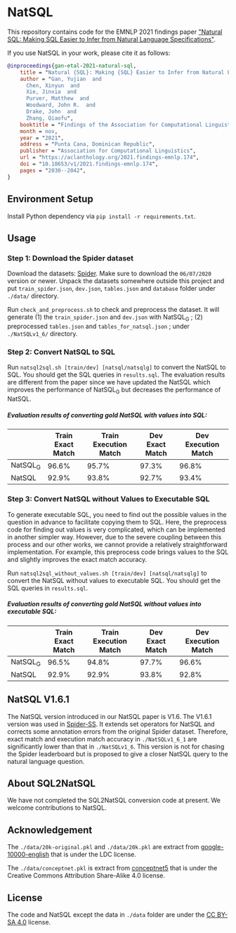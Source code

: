 # NatSQL
This repository contains code for the EMNLP 2021 findings paper ["Natural SQL: Making SQL Easier to Infer from Natural Language Specifications"](https://arxiv.org/abs/2109.05153).

If you use NatSQL in your work, please cite it as follows:
``` bibtex
@inproceedings{gan-etal-2021-natural-sql,
    title = "Natural {SQL}: Making {SQL} Easier to Infer from Natural Language Specifications",
    author = "Gan, Yujian  and
      Chen, Xinyun  and
      Xie, Jinxia  and
      Purver, Matthew  and
      Woodward, John R.  and
      Drake, John  and
      Zhang, Qiaofu",
    booktitle = "Findings of the Association for Computational Linguistics: EMNLP 2021",
    month = nov,
    year = "2021",
    address = "Punta Cana, Dominican Republic",
    publisher = "Association for Computational Linguistics",
    url = "https://aclanthology.org/2021.findings-emnlp.174",
    doi = "10.18653/v1/2021.findings-emnlp.174",
    pages = "2030--2042",
}
```

## Environment Setup

Install Python dependency via `pip install -r requirements.txt`.





## Usage

### Step 1: Download the Spider dataset

Download the datasets: [Spider](https://yale-lily.github.io/spider). Make sure to download the `06/07/2020` version or newer.
Unpack the datasets somewhere outside this project and put `train_spider.json`, `dev.json`,  `tables.json` and `database` folder under `./data/` directory.

Run `check_and_preprocess.sh` to check and preprocess the dataset. It will generate (1) the `train_spider.json` and `dev.json` with NatSQL<sub>G</sub> ; (2) preprocessed `tables.json` and `tables_for_natsql.json` ; under  `./NatSQLv1_6/` directory.



### Step 2: Convert NatSQL to SQL

Run `natsql2sql.sh [train/dev] [natsql/natsqlg]` to convert the NatSQL to SQL.
You should get the SQL queries in `results.sql`.  The evaluation results are different from the paper since we have updated the NatSQL which improves the performance of NatSQL<sub>G</sub> but decreases the performance of NatSQL.

##### Evaluation results of converting gold NatSQL with values into SQL:
|    | Train <br /> Exact Match |  Train<br /> Execution Match  | Dev<br /> Exact Match  | Dev<br /> Execution Match  |
| ----------- | ------------------------------------- | -------------------------------------- |-------------------------------------- |-------------------------------------- |
| NatSQL<sub>G</sub>    | 96.6%                        | 95.7%                      |  97.3%                        | 96.8%                      |
| NatSQL | 92.9%                          | 93.8%                      |  92.7%                        | 93.4%                      |


### Step 3: Convert NatSQL without Values to Executable SQL

To generate executable SQL, you need to find out the possible values in the question in advance to facilitate copying them to SQL.
Here, the preprocess code for finding out values is very complicated, which can be implemented in another simpler way. However, due to the severe coupling between this process and our other works, we cannot provide a relatively straightforward implementation.
For example, this preprocess code brings values to the SQL and slightly improves the exact match accuracy.


Run `natsql2sql_without_values.sh [train/dev] [natsql/natsqlg]` to convert the NatSQL without values to executable SQL. You should get the SQL queries in `results.sql`.


##### Evaluation results of converting gold NatSQL without values into executable SQL:
|    | Train <br /> Exact Match |  Train<br /> Execution Match  | Dev<br /> Exact Match  | Dev<br /> Execution Match  |
| ----------- | ------------------------------------- | -------------------------------------- |-------------------------------------- |-------------------------------------- |
| NatSQL<sub>G</sub>    | 96.5%                        | 94.8%                      |  97.7%                        | 96.6%                      |
| NatSQL | 92.9%                          | 92.9%                      |  93.8%                        | 92.8%                      |




## NatSQL V1.6.1
The NatSQL version introduced in our NatSQL paper is V1.6.
The V1.6.1 version was used in [Spider-SS](https://github.com/ygan/SpiderSS-SpiderCG).
It extends set operators for NatSQL and corrects some annotation errors from the original Spider dataset. Therefore, exact match and execution match accuracy in `./NatSQLv1_6_1` are significantly lower than that in `./NatSQLv1_6`.
This version is not for chasing the Spider leaderboard but is proposed to give a closer NatSQL query to the natural language question.


## About SQL2NatSQL
We have not completed the SQL2NatSQL conversion code at present. We welcome contributions to NatSQL.


## Acknowledgement
The `./data/20k-original.pkl` and `./data/20k.pkl` are extract from [google-10000-english](https://github.com/first20hours/google-10000-english) that is under the LDC license.

The `./data/conceptnet.pkl` is extract from [conceptnet5](https://github.com/commonsense/conceptnet5) that is under the Creative Commons Attribution Share-Alike 4.0 license.


## License
The code and NatSQL except the data in `./data` folder are under the [CC BY-SA 4.0](https://creativecommons.org/licenses/by-sa/4.0/legalcode) license.
